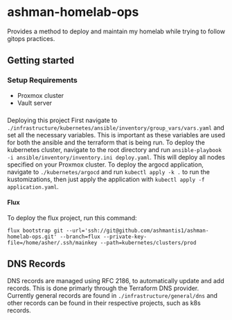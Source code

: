 # ashman-homelab-ops
Provides a method to deploy and maintain my homelab while trying to follow gitops practices. 
## Getting started
### Setup Requirements 
- Proxmox cluster
- Vault server 

### 
Deploying this project
First navigate to `./infrastructure/kubernetes/ansible/inventory/group_vars/vars.yaml` and set all the necessary variables. This is important as these variables are used for both the ansible and the terraform that is being run. 
To deploy the kubernetes cluster, navigate to the root directory and run `ansible-playbook -i ansible/inventory/inventory.ini deploy.yaml`. This will deploy all nodes specified on your Proxmox cluster. 
To deploy the argocd application, navigate to `./kubernetes/argocd` and run `kubectl apply -k .` to run the kustomizations, then just apply the application with `kubectl apply -f application.yaml`. 

#### Flux
To deploy the flux project, run this command:  

`flux bootstrap git --url='ssh://git@github.com/ashmantis1/ashman-homelab-ops.git' --branch=flux --private-key-file=/home/asher/.ssh/mainkey --path=kubernetes/clusters/prod`

## DNS Records
DNS records are managed using RFC 2186, to automatically update and add records. This is done primarly through the Terraform DNS provider. Currently general records are found in `./infrastructure/general/dns` and other records can be found in their respective projects, such as k8s records. 
